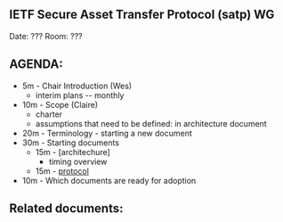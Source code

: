 ## IETF Secure Asset Transfer Protocol (satp) WG

Date: ???
Room: ???

## AGENDA:

- 5m - Chair Introduction (Wes)
    - interim plans -- monthly
- 10m - Scope (Claire)
    - charter
    - assumptions that need to be defined: in architecture document
- 20m - Terminology - starting a new document
- 30m - Starting documents
    - 15m - [architechure]
        - timing overview
    - 15m - [protocol]
- 10m - Which documents are ready for adoption

## Related documents:

[architecture]: https://datatracker.ietf.org/doc/draft-hardjono-sat-architecture
[protocol]: https://datatracker.ietf.org/doc/draft-hargreaves-sat-core/

